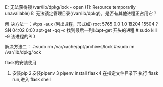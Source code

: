 E: 无法获得锁 /var/lib/dpkg/lock - open (11: Resource temporarily unavailable)
E: 无法锁定管理目录(/var/lib/dpkg/)，是否有其他进程正占用它？

解 决方法一：
#:ps -aux (列出进程，形式如)
root 5765 0.0 1.0 18204 15504 ? SN 04:02 0:00 apt-get -qq -d
找到最后一列以apt-get 开头的进程
#:sudo kill -9 该进程的PID

解决方法二：
#:sudo rm /var/cache/apt/archives/lock
#:sudo rm /var/lib/dpkg/lock


flask的安装使用
1. 安装pip
2.安装pipenv
3 pipenv install flask
4 在指定文件目录下 执行 flask run,进入 flask shell
